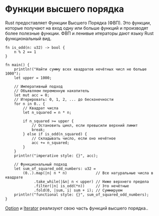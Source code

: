 # Функции высшего порядка

Rust предоставляет Функции Высшего Порядка (ФВП). Это функции,
которые получают на вход одну или больше функций и
производят более полезные функции.
ФВП и ленивые итераторы дают языку Rust функциональный вид.

```rust,editable
fn is_odd(n: u32) -> bool {
    n % 2 == 1
}

fn main() {
    println!("Найти сумму всех квадратов нечётных числ не больше 1000");
    let upper = 1000;

    // Императивный подход
    // Объявляем переменную накопитель
    let mut acc = 0;
    // Итерировать: 0, 1, 2, ... до бесконечности
    for n in 0.. {
        // Квадрат числа
        let n_squared = n * n;

        if n_squared >= upper {
            // Остановить цикл, если превысили верхний лимит
            break;
        } else if is_odd(n_squared) {
            // Складывать число, если оно нечётное
            acc += n_squared;
        }
    }
    println!("imperative style: {}", acc);

    // Функциональный подход
    let sum_of_squared_odd_numbers: u32 =
        (0..).map(|n| n * n)             // Все натуральные числа в квадрате
             .take_while(|&n| n < upper) // Ниже верхнего предела
             .filter(|n| is_odd(*n))     // Это нечётные
             .fold(0, |sum, i| sum + i); // Суммируем
    println!("functional style: {}", sum_of_squared_odd_numbers);
}
```

[Option](https://doc.rust-lang.org/core/option/enum.Option.html)
и
[Iterator](https://doc.rust-lang.org/core/iter/trait.Iterator.html)
реализуют свою часть функций высшего порядка..
